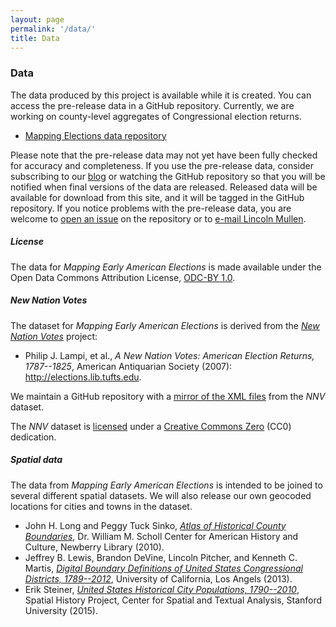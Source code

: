 ```yaml
---
layout: page
permalink: '/data/'
title: Data
---
```


### Data

The data produced by this project is available while it is created. You can access the pre-release data in a GitHub repository. Currently, we are working on county-level aggregates of Congressional election returns.

-   [Mapping Elections data repository](https://github.com/mapping-elections/elections-data)

Please note that the pre-release data may not yet have been fully checked for accuracy and completeness. If you use the pre-release data, consider subscribing to our [blog](%7B%7Bsite.baseurl%7D%7D/blog/) or watching the GitHub repository so that you will be notified when final versions of the data are released. Released data will be available for download from this site, and it will be tagged in the GitHub repository. If you notice problems with the pre-release data, you are welcome to [open an issue](https://github.com/mapping-elections/elections-data/issues) on the repository or to [e-mail Lincoln Mullen](mailto:lincoln@lincolnmullen.com).

##### License

The data for *Mapping Early American Elections* is made available under the Open Data Commons Attribution License, [ODC-BY 1.0](https://opendatacommons.org/licenses/by/summary/). 


##### New Nation Votes

The dataset for *Mapping Early American Elections* is derived from the *[New Nation Votes](http://elections.lib.tufts.edu)* project:

- Philip J. Lampi, et al., *A New Nation Votes: American Election Returns, 1787--1825*, American Antiquarian Society (2007): <http://elections.lib.tufts.edu>.

We maintain a GitHub repository with a [mirror of the XML files](https://github.com/mapping-elections/nnv-xml#readme) from the *NNV* dataset. 

The *NNV* dataset is [licensed](http://elections.lib.tufts.edu/terms.html) under a [Creative Commons Zero](https://creativecommons.org/publicdomain/zero/1.0/) (CC0) dedication.

##### Spatial data

The data from *Mapping Early American Elections* is intended to be joined to several different spatial datasets. We will also release our own geocoded locations for cities and towns in the dataset.

-   John H. Long and Peggy Tuck Sinko, *[Atlas of Historical County Boundaries](http://publications.newberry.org/ahcbp/)*, Dr. William M. Scholl Center for American History and Culture, Newberry Library (2010).
-   Jeffrey B. Lewis, Brandon DeVine, Lincoln Pitcher, and Kenneth C. Martis, *[Digital Boundary Definitions of United States Congressional Districts, 1789--2012](http://cdmaps.polisci.ucla.edu)*, University of California, Los Angels (2013).
-   Erik Steiner, *[United States Historical City Populations, 1790--2010](https://github.com/cestastanford/historical-us-city-populations)*, Spatial History Project, Center for Spatial and Textual Analysis, Stanford University (2015).

